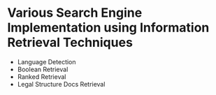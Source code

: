 # Various Search Engine Implementation using Information Retrieval Techniques

- Language Detection
- Boolean Retrieval
- Ranked Retrieval
- Legal Structure Docs Retrieval
